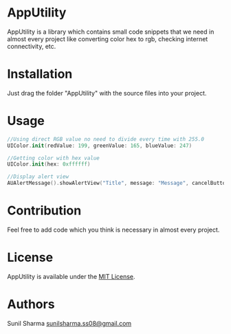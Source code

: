 # AppUtility
AppUtility is a library which contains small code snippets that we need in almost every project like converting color hex to rgb, checking internet connectivity, etc.

# Installation
Just drag the folder "AppUtility" with the source files into your project.

# Usage
```Swift
//Using direct RGB value no need to divide every time with 255.0
UIColor.init(redValue: 199, greenValue: 165, blueValue: 247)

//Getting color with hex value
UIColor.init(hex: 0xffffff)

//Display alert view
AUAlertMessage().showAlertView("Title", message: "Message", cancelButtonTitle: "Cancel")
```

# Contribution
Feel free to add code which you think is necessary in almost every project.

# License
AppUtility is available under the [MIT License](https://raw.githubusercontent.com/sunilsharma08/AppUtility/master/License).

# Authors
Sunil Sharma <sunilsharma.ss08@gmail.com>
